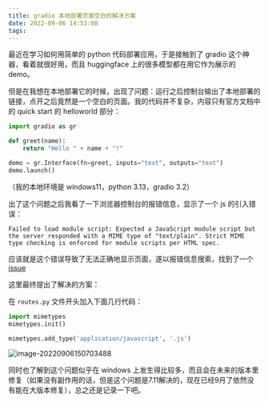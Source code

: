 ```yaml
---
title: gradio 本地部署页面空白的解决方案
date: 2022-09-06 14:53:08
tags:
---
```


最近在学习如何用简单的 python 代码部署应用，于是接触到了 gradio 这个神器，看着就很好用，而且 huggingface 上的很多模型都在用它作为展示的 demo。

但是在我想在本地部署它的时候，出现了问题：运行之后控制台输出了本地部署的链接，点开之后竟然是一个空白的页面。我的代码并不复杂，内容只有官方文档中的 quick start 的 helloworld 部分：

```python
import gradio as gr

def greet(name):
    return "Hello " + name + "!"

demo = gr.Interface(fn=greet, inputs="text", outputs="text")
demo.launch()
```

（我的本地环境是 windows11，python 3.13，gradio 3.2）

出了这个问题之后我看了一下浏览器控制台的报错信息，显示了一个 js 的引入错误：

```
Failed to load module script: Expected a JavaScript module script but the server responded with a MIME type of "text/plain". Strict MIME type checking is enforced for module scripts per HTML spec.
```

应该就是这个错误导致了无法正确地显示页面，遂以报错信息搜索，找到了一个 [issue](https://github.com/gradio-app/gradio/issues/1203)

这里最终提出了解决的方案：

在 `routes.py` 文件开头加入下面几行代码：

```python
import mimetypes
mimetypes.init()

mimetypes.add_type('application/javascript', '.js')
```



![image-20220906150703488](https://cdn.jsdelivr.net/gh/1099255210/blogimgrepo@main/img/image-20220906150703488.png)



同时也了解到这个问题似乎在 windows 上发生得比较多，而且会在未来的版本里修复（如果没有副作用的话，但是这个问题是7.11解决的，现在已经9月了依然没有能在大版本修复），总之还是记录一下吧。